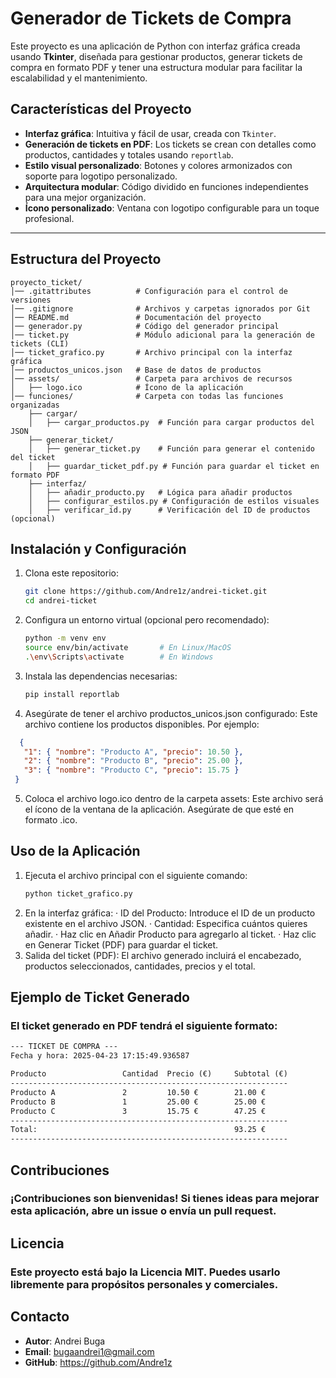 # Generador de Tickets de Compra

Este proyecto es una aplicación de Python con interfaz gráfica creada usando **Tkinter**, diseñada para gestionar productos, generar tickets de compra en formato PDF y tener una estructura modular para facilitar la escalabilidad y el mantenimiento.

## Características del Proyecto

- **Interfaz gráfica**: Intuitiva y fácil de usar, creada con `Tkinter`.
- **Generación de tickets en PDF**: Los tickets se crean con detalles como productos, cantidades y totales usando `reportlab`.
- **Estilo visual personalizado**: Botones y colores armonizados con soporte para logotipo personalizado.
- **Arquitectura modular**: Código dividido en funciones independientes para una mejor organización.
- **Ícono personalizado**: Ventana con logotipo configurable para un toque profesional.

---

## Estructura del Proyecto

```plaintext
proyecto_ticket/
│── .gitattributes          # Configuración para el control de versiones
│── .gitignore              # Archivos y carpetas ignorados por Git
│── README.md               # Documentación del proyecto
│── generador.py            # Código del generador principal
│── ticket.py               # Módulo adicional para la generación de tickets (CLI)
│── ticket_grafico.py       # Archivo principal con la interfaz gráfica
│── productos_unicos.json   # Base de datos de productos
│── assets/                 # Carpeta para archivos de recursos
│   ├── logo.ico            # Ícono de la aplicación
│── funciones/              # Carpeta con todas las funciones organizadas
    ├── cargar/
    │   ├── cargar_productos.py  # Función para cargar productos del JSON
    ├── generar_ticket/
    │   ├── generar_ticket.py    # Función para generar el contenido del ticket
    │   ├── guardar_ticket_pdf.py # Función para guardar el ticket en formato PDF
    ├── interfaz/
    │   ├── añadir_producto.py   # Lógica para añadir productos
    │   ├── configurar_estilos.py # Configuración de estilos visuales
    │   ├── verificar_id.py      # Verificación del ID de productos (opcional)
```
## Instalación y Configuración
1. Clona este repositorio:
   ```bash
   git clone https://github.com/Andre1z/andrei-ticket.git
   cd andrei-ticket
   ```
2. Configura un entorno virtual (opcional pero recomendado):
   ```bash
   python -m venv env
   source env/bin/activate       # En Linux/MacOS
   .\env\Scripts\activate        # En Windows
   ```
3. Instala las dependencias necesarias:
   ```bash
   pip install reportlab
   ```
4. Asegúrate de tener el archivo productos_unicos.json configurado: Este archivo contiene los productos disponibles. Por ejemplo:
 ```json
   {
    "1": { "nombre": "Producto A", "precio": 10.50 },
    "2": { "nombre": "Producto B", "precio": 25.00 },
    "3": { "nombre": "Producto C", "precio": 15.75 }
  }
```
5. Coloca el archivo logo.ico dentro de la carpeta assets: Este archivo será el ícono de la ventana de la aplicación. Asegúrate de que esté en formato .ico.

## Uso de la Aplicación

1. Ejecuta el archivo principal con el siguiente comando:
   ```bash
   python ticket_grafico.py
   ```
2. En la interfaz gráfica:
   · ID del Producto: Introduce el ID de un producto existente en el archivo JSON.
   · Cantidad: Especifica cuántos quieres añadir.
   · Haz clic en Añadir Producto para agregarlo al ticket.
   · Haz clic en Generar Ticket (PDF) para guardar el ticket.
3. Salida del ticket (PDF): El archivo generado incluirá el encabezado, productos seleccionados, cantidades, precios y el total.

## Ejemplo de Ticket Generado

### El ticket generado en PDF tendrá el siguiente formato:
```txt
--- TICKET DE COMPRA ---
Fecha y hora: 2025-04-23 17:15:49.936587

Producto                 Cantidad  Precio (€)     Subtotal (€)
--------------------------------------------------------------
Producto A               2         10.50 €        21.00 €
Producto B               1         25.00 €        25.00 €
Producto C               3         15.75 €        47.25 €
--------------------------------------------------------------
Total:                                            93.25 €
--------------------------------------------------------------
```
## Contribuciones

### ¡Contribuciones son bienvenidas! Si tienes ideas para mejorar esta aplicación, abre un issue o envía un pull request.

## Licencia

### Este proyecto está bajo la Licencia MIT. Puedes usarlo libremente para propósitos personales y comerciales.

## Contacto

- **Autor**: Andrei Buga
- **Email**: bugaandrei1@gmail.com
- **GitHub**: https://github.com/Andre1z
